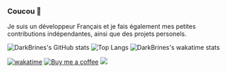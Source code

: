 ### Coucou 👋
Je suis un développeur Français et je fais également mes petites contributions indépendantes, ainsi que des projets personels.

![DarkBrines's GitHub stats](https://github-readme-stats.vercel.app/api?username=DarkBrines&count_private=true&show_icons=true&theme=radical)
![Top Langs](https://github-readme-stats.vercel.app/api/top-langs/?username=DarkBrines&theme=radical&layout=compact)
![DarkBrines's wakatime stats](https://github-readme-stats.vercel.app/api/wakatime?username=DarkBrines&theme=radical)

[![wakatime](https://wakatime.com/badge/user/8057d7e5-a98c-4e5b-bbfe-22fdce63ffa3.svg)](https://wakatime.com/@8057d7e5-a98c-4e5b-bbfe-22fdce63ffa3)
[![Buy me a coffee](https://img.shields.io/badge/%E2%80%8E%20-Buy%20me%20a%20coffee-fd0?logo=buymeacoffee&style=flat)](https://buymeacoffee.com/DarkBrines) 
![](https://komarev.com/ghpvc/?username=DarkBrines)
